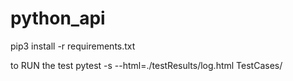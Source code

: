 # python_api

pip3 install -r requirements.txt

to RUN the test
pytest -s --html=./testResults/log.html  TestCases/